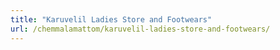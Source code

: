 ```yaml
---
title: "Karuvelil Ladies Store and Footwears"
url: /chemmalamattom/karuvelil-ladies-store-and-footwears/
---
```

